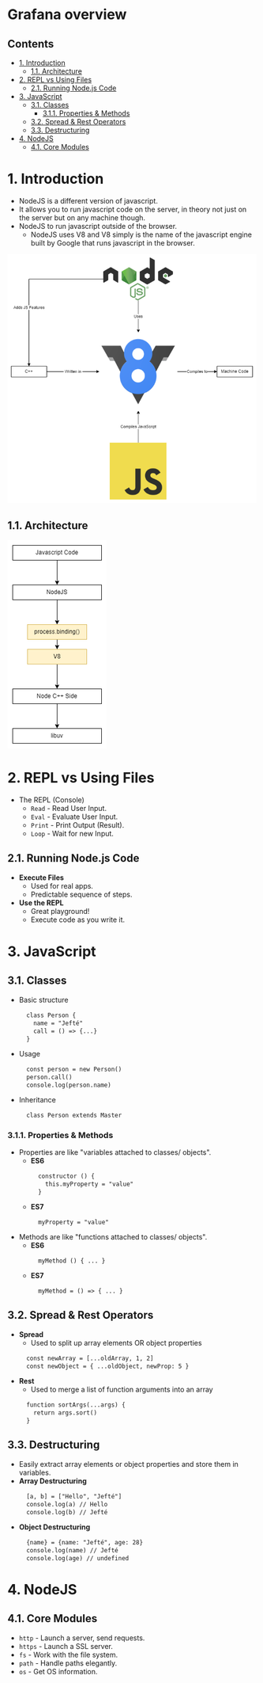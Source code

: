 # Grafana overview <!-- omit in toc -->

## Contents <!-- omit in toc -->

- [1. Introduction](#1-introduction)
  - [1.1. Architecture](#11-architecture)
- [2. REPL vs Using Files](#2-repl-vs-using-files)
  - [2.1. Running Node.js Code](#21-running-nodejs-code)
- [3. JavaScript](#3-javascript)
  - [3.1. Classes](#31-classes)
    - [3.1.1. Properties \& Methods](#311-properties--methods)
  - [3.2. Spread \& Rest Operators](#32-spread--rest-operators)
  - [3.3. Destructuring](#33-destructuring)
- [4. NodeJS](#4-nodejs)
  - [4.1. Core Modules](#41-core-modules)

# 1. Introduction

- NodeJS is a different version of javascript.
- It allows you to run javascript code on the server, in theory not just on the server but on any machine though.
- NodeJS to run javascript outside of the browser.
  - NodeJS uses V8 and V8 simply is the name of the javascript engine built by Google that runs javascript in the browser.

![alt](Images/NodeJSOverviewDiagram.png)

## 1.1. Architecture

![alt](Images/NodeJSOverviewArchitecture.png)

# 2. REPL vs Using Files

- The REPL (Console)
  - `Read` - Read User Input.
  - `Eval` - Evaluate User Input.
  - `Print` - Print Output (Result).
  - `Loop` - Wait for new Input.

## 2.1. Running Node.js Code

- **Execute Files**
  - Used for real apps.
  - Predictable sequence of steps.
- **Use the REPL**
  - Great playground!
  - Execute code as you write it.

# 3. JavaScript

## 3.1. Classes

- Basic structure
  ```
    class Person {
      name = "Jefté"
      call = () => {...}
    }
  ```
- Usage
  ```
    const person = new Person()
    person.call()
    console.log(person.name)
  ```
- Inheritance
  ```
    class Person extends Master
  ```

### 3.1.1. Properties & Methods

- Properties are like "variables attached to classes/ objects".
  - **ES6**
    ```
      constructor () {
        this.myProperty = "value"
      }
    ```
  - **ES7**
    ```
      myProperty = "value"
    ```
- Methods are like "functions attached to classes/ objects".
  - **ES6**
    ```
      myMethod () { ... }
    ```
  - **ES7**
    ```
      myMethod = () => { ... }
    ```

## 3.2. Spread & Rest Operators

- **Spread**
  - Used to split up array elements OR object properties
  ```
    const newArray = [...oldArray, 1, 2]
    const newObject = { ...oldObject, newProp: 5 }
  ```
- **Rest**
  - Used to merge a list of function arguments into an array
  ```
    function sortArgs(...args) {
      return args.sort()
    }
  ```

## 3.3. Destructuring

- Easily extract array elements or object properties and store them in variables.
- **Array Destructuring**
  ```
    [a, b] = ["Hello", "Jefté"]
    console.log(a) // Hello
    console.log(b) // Jefté
  ```
- **Object Destructuring**
  ```
    {name} = {name: "Jefté", age: 28}
    console.log(name) // Jefté
    console.log(age) // undefined
  ```

# 4. NodeJS

## 4.1. Core Modules

- `http` - Launch a server, send requests.
- `https` - Launch a SSL server.
- `fs` - Work with the file system.
- `path` - Handle paths elegantly.
- `os` - Get OS information.

